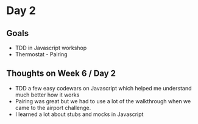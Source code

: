 # Day 2

## Goals
* TDD in Javascript workshop
* Thermostat - Pairing

## Thoughts on Week 6 / Day 2
* TDD a few easy codewars on Javascript which helped me understand much better how it works
* Pairing was great but we had to use a lot of the walkthrough when we came to the airport challenge.
* I learned a lot about stubs and mocks in Javascript
